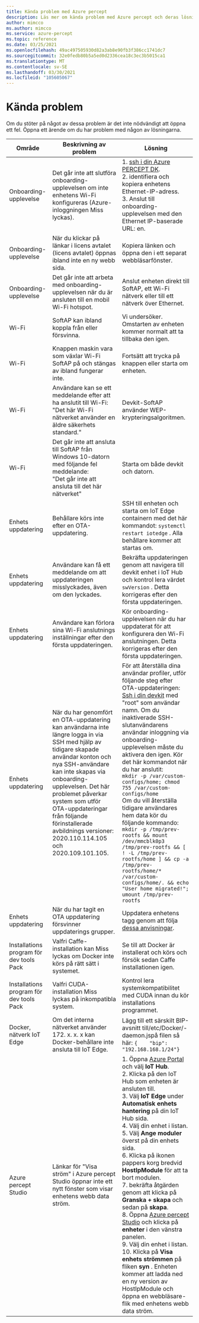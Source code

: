 ```yaml
---
title: Kända problem med Azure percept
description: Läs mer om kända problem med Azure percept och deras lösningar
author: mimcco
ms.author: mimcco
ms.service: azure-percept
ms.topic: reference
ms.date: 03/25/2021
ms.openlocfilehash: 49ac497505930d82a3ab8e90fb3f386cc1741dc7
ms.sourcegitcommit: 32e0fedb80b5a5ed0d2336cea18c3ec3b5015ca1
ms.translationtype: MT
ms.contentlocale: sv-SE
ms.lasthandoff: 03/30/2021
ms.locfileid: "105605067"
---
```

# <a name="known-issues"></a>Kända problem

Om du stöter på något av dessa problem är det inte nödvändigt att öppna ett fel. Öppna ett ärende om du har problem med någon av lösningarna.

|Område|Beskrivning av problem|Lösning|
|-------|---------|---------|
| Onboarding-upplevelse | Det går inte att slutföra onboarding-upplevelsen om inte enhetens Wi-Fi konfigureras (Azure-inloggningen Miss lyckas). | 1. [ssh i din Azure PERCEPT DK](./how-to-ssh-into-percept-dk.md). <br> 2. identifiera och kopiera enhetens Ethernet-IP-adress. <br> 3. Anslut till onboarding-upplevelsen med den Ethernet IP-baserade URL: en. |
| Onboarding-upplevelse | När du klickar på länkar i licens avtalet (licens avtalet) öppnas ibland inte en ny webb sida. | Kopiera länken och öppna den i ett separat webbläsarfönster. |
| Onboarding-upplevelse | Det går inte att arbeta med onboarding-upplevelsen när du är ansluten till en mobil Wi-Fi hotspot. | Anslut enheten direkt till SoftAP, ett Wi-Fi nätverk eller till ett nätverk över Ethernet. |
| Wi-Fi | SoftAP kan ibland koppla från eller försvinna. | Vi undersöker.  Omstarten av enheten kommer normalt att ta tillbaka den igen. |
| Wi-Fi | Knappen maskin vara som växlar Wi-Fi SoftAP på och stängas av ibland fungerar inte. | Fortsätt att trycka på knappen eller starta om enheten. |
| Wi-Fi | Användare kan se ett meddelande efter att ha anslutit till Wi-Fi: <br> "Det här Wi-Fi nätverket använder en äldre säkerhets standard." | Devkit-SoftAP använder WEP-krypteringsalgoritmen. |
| Wi-Fi | Det går inte att ansluta till SoftAP från Windows 10-datorn med följande fel meddelande: <br> "Det går inte att ansluta till det här nätverket" | Starta om både devkit och datorn. |
| Enhets uppdatering | Behållare körs inte efter en OTA-uppdatering. | SSH till enheten och starta om IoT Edge containern med det här kommandot: `systemctl restart iotedge` . Alla behållare kommer att startas om. |
| Enhets uppdatering | Användare kan få ett meddelande om att uppdateringen misslyckades, även om den lyckades. | Bekräfta uppdateringen genom att navigera till devkit enhet i IoT Hub och kontrol lera värdet `swVersion` . Detta korrigeras efter den första uppdateringen. |
| Enhets uppdatering | Användare kan förlora sina Wi-Fi anslutnings inställningar efter den första uppdateringen. | Kör onboarding-upplevelsen när du har uppdaterat för att konfigurera den Wi-Fi anslutningen. Detta korrigeras efter den första uppdateringen. |
| Enhets uppdatering | När du har genomfört en OTA-uppdatering kan användarna inte längre logga in via SSH med hjälp av tidigare skapade användar konton och nya SSH-användare kan inte skapas via onboarding-upplevelsen. Det här problemet påverkar system som utför OTA-uppdateringar från följande förinstallerade avbildnings versioner: 2020.110.114.105 och 2020.109.101.105. | För att återställa dina användar profiler, utför följande steg efter OTA-uppdateringen: <br> [Ssh i din devkit](./how-to-ssh-into-percept-dk.md) med "root" som användar namn. Om du inaktiverade SSH-slutanvändarens användar inloggning via onboarding-upplevelsen måste du aktivera den igen. Kör det här kommandot när du har anslutit: <br> ```mkdir -p /var/custom-configs/home; chmod 755 /var/custom-configs/home``` <br> Om du vill återställa tidigare användares hem data kör du följande kommando: <br> ```mkdir -p /tmp/prev-rootfs && mount /dev/mmcblk0p3 /tmp/prev-rootfs && [ ! -L /tmp/prev-rootfs/home ] && cp -a /tmp/prev-rootfs/home/* /var/custom-configs/home/. && echo "User home migrated!"; umount /tmp/prev-rootfs``` |
| Enhets uppdatering | När du har tagit en OTA uppdatering försvinner uppdaterings grupper. | Uppdatera enhetens tagg genom att följa [dessa anvisningar](./how-to-update-over-the-air.md#create-a-device-update-group). |
| Installations program för dev tools Pack | Valfri Caffe-installation kan Miss lyckas om Docker inte körs på rätt sätt i systemet. | Se till att Docker är installerat och körs och försök sedan Caffe installationen igen. |
| Installations program för dev tools Pack | Valfri CUDA-installation Miss lyckas på inkompatibla system. | Kontrol lera systemkompatibilitet med CUDA innan du kör installations programmet. |
| Docker, nätverk IoT Edge | Om det interna nätverket använder 172. x. x. x kan Docker-behållare inte ansluta till IoT Edge. | Lägg till ett särskilt BIP-avsnitt till/etc/Docker/-daemon.jspå filen så här: `{    "bip": "192.168.168.1/24"}` |
|Azure percept Studio | Länkar för "Visa ström" i Azure percept Studio öppnar inte ett nytt fönster som visar enhetens webb data ström. | 1. Öppna [Azure Portal](https://portal.azure.com) och välj **IoT Hub**. <br> 2. Klicka på den IoT Hub som enheten är ansluten till. <br> 3. Välj **IoT Edge** under **Automatisk enhets hantering** på din IoT Hub sida. <br> 4. Välj din enhet i listan. <br> 5. Välj **Ange moduler** överst på din enhets sida. <br> 6. Klicka på ikonen pappers korg bredvid **HostIpModule** för att ta bort modulen. <br> 7. bekräfta åtgärden genom att klicka på **Granska + skapa** och sedan på **skapa**. <br> 8. Öppna [Azure percept Studio](https://go.microsoft.com/fwlink/?linkid=2135819) och klicka på **enheter** i den vänstra panelen. <br> 9. Välj din enhet i listan. <br> 10. Klicka på **Visa enhets strömmen** på fliken **syn** . Enheten kommer att ladda ned en ny version av HostIpModule och öppna en webbläsare-flik med enhetens webb data ström. |